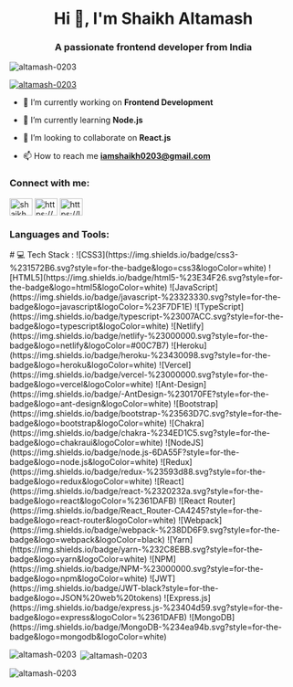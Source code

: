 <h1 align="center">Hi 👋, I'm Shaikh Altamash</h1>
<h3 align="center">A passionate frontend developer from India</h3>

<p align="left"> <img src="https://komarev.com/ghpvc/?username=altamash-0203&label=Profile%20views&color=0e75b6&style=flat" alt="altamash-0203" /> </p>

<p align="left"> <a href="https://github.com/ryo-ma/github-profile-trophy"><img src="https://github-profile-trophy.vercel.app/?username=altamash-0203" alt="altamash-0203" /></a> </p>

- 🔭 I’m currently working on **Frontend Development**

- 🌱 I’m currently learning **Node.js**

- 👯 I’m looking to collaborate on **React.js**

- 📫 How to reach me **iamshaikh0203@gmail.com**

<h3 align="left">Connect with me:</h3>
<p align="left">
<a href="https://twitter.com/shaikh_0203" target="blank"><img align="center" src="https://raw.githubusercontent.com/rahuldkjain/github-profile-readme-generator/master/src/images/icons/Social/twitter.svg" alt="shaikh_0203" height="30" width="40" /></a>
<a href="https://linkedin.com/in/https://www.linkedin.com/in/shaikh-altamash-200779287/" target="blank"><img align="center" src="https://raw.githubusercontent.com/rahuldkjain/github-profile-readme-generator/master/src/images/icons/Social/linked-in-alt.svg" alt="https://www.linkedin.com/in/shaikh-altamash-200779287/" height="30" width="40" /></a>
<a href="https://www.leetcode.com/https://leetcode.com/u/lrzqwgixx3/" target="blank"><img align="center" src="https://raw.githubusercontent.com/rahuldkjain/github-profile-readme-generator/master/src/images/icons/Social/leet-code.svg" alt="https://leetcode.com/u/lrzqwgixx3/" height="30" width="40" /></a>
</p>

<h3 align="left">Languages and Tools:</h3>
# 💻 Tech Stack :
![CSS3](https://img.shields.io/badge/css3-%231572B6.svg?style=for-the-badge&logo=css3&logoColor=white) ![HTML5](https://img.shields.io/badge/html5-%23E34F26.svg?style=for-the-badge&logo=html5&logoColor=white) ![JavaScript](https://img.shields.io/badge/javascript-%23323330.svg?style=for-the-badge&logo=javascript&logoColor=%23F7DF1E) ![TypeScript](https://img.shields.io/badge/typescript-%23007ACC.svg?style=for-the-badge&logo=typescript&logoColor=white) ![Netlify](https://img.shields.io/badge/netlify-%23000000.svg?style=for-the-badge&logo=netlify&logoColor=#00C7B7) ![Heroku](https://img.shields.io/badge/heroku-%23430098.svg?style=for-the-badge&logo=heroku&logoColor=white) ![Vercel](https://img.shields.io/badge/vercel-%23000000.svg?style=for-the-badge&logo=vercel&logoColor=white) ![Ant-Design](https://img.shields.io/badge/-AntDesign-%230170FE?style=for-the-badge&logo=ant-design&logoColor=white) ![Bootstrap](https://img.shields.io/badge/bootstrap-%23563D7C.svg?style=for-the-badge&logo=bootstrap&logoColor=white) ![Chakra](https://img.shields.io/badge/chakra-%234ED1C5.svg?style=for-the-badge&logo=chakraui&logoColor=white) ![NodeJS](https://img.shields.io/badge/node.js-6DA55F?style=for-the-badge&logo=node.js&logoColor=white) ![Redux](https://img.shields.io/badge/redux-%23593d88.svg?style=for-the-badge&logo=redux&logoColor=white) ![React](https://img.shields.io/badge/react-%2320232a.svg?style=for-the-badge&logo=react&logoColor=%2361DAFB) ![React Router](https://img.shields.io/badge/React_Router-CA4245?style=for-the-badge&logo=react-router&logoColor=white) ![Webpack](https://img.shields.io/badge/webpack-%238DD6F9.svg?style=for-the-badge&logo=webpack&logoColor=black) ![Yarn](https://img.shields.io/badge/yarn-%232C8EBB.svg?style=for-the-badge&logo=yarn&logoColor=white) ![NPM](https://img.shields.io/badge/NPM-%23000000.svg?style=for-the-badge&logo=npm&logoColor=white) ![JWT](https://img.shields.io/badge/JWT-black?style=for-the-badge&logo=JSON%20web%20tokens) ![Express.js](https://img.shields.io/badge/express.js-%23404d59.svg?style=for-the-badge&logo=express&logoColor=%2361DAFB) ![MongoDB](https://img.shields.io/badge/MongoDB-%234ea94b.svg?style=for-the-badge&logo=mongodb&logoColor=white)



<p><img align="left" src="https://github-readme-stats.vercel.app/api/top-langs?username=altamash-0203&show_icons=true&locale=en&layout=compact" alt="altamash-0203" /></p>

<p>&nbsp;<img align="center" src="https://github-readme-stats.vercel.app/api?username=altamash-0203&show_icons=true&locale=en" alt="altamash-0203" /></p>

<p><img align="center" src="https://github-readme-streak-stats.herokuapp.com/?user=altamash-0203&" alt="altamash-0203" /></p>
